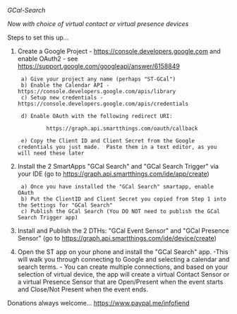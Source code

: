 *GCal-Search*

*Now with choice of virtual contact or virtual presence devices*

Steps to set this up...

1) Create a Google Project - https://console.developers.google.com and enable OAuth2 - see https://support.google.com/googleapi/answer/6158849

        a) Give your project any name (perhaps "ST-GCal")
        b) Enable the Calendar API - https://console.developers.google.com/apis/library
        c) Setup new credentials - https://console.developers.google.com/apis/credentials

        d) Enable OAuth with the following redirect URI:
                
                https://graph.api.smartthings.com/oauth/callback 
                               
        e) Copy the Client ID and Client Secret from the Google credentials you just made.  Paste them in a text editor, as you will need these later
        
2) Install the 2 SmartApps "GCal Search" and "GCal Search Trigger" via your IDE
        (go to https://graph.api.smartthings.com/ide/app/create)
        
        a) Once you have installed the "GCal Search" smartapp, enable OAuth 
        b) Put the ClientID and Client Secret you copied from Step 1 into the Settings for "GCal Search"
        c) Publish the GCal Search (You DO NOT need to publish the GCal Search Trigger app)
        
3) Install and Publish the 2 DTHs: "GCal Event Sensor" and "GCal Presence Sensor"
        (go to https://graph.api.smartthings.com/ide/device/create)

4) Open the ST app on your phone and install the "GCal Search" app. 
        -This will walk you through connecting to Google and selecting a calendar and search terms.
        - You can create multiple connections, and based on your selection of virtual device, the app will create a virtual Contact Sensor or a virtual Presence Sensor that are Open/Present when the event starts and Close/Not Present when the event ends.


Donations always welcome... 
https://www.paypal.me/infofiend
